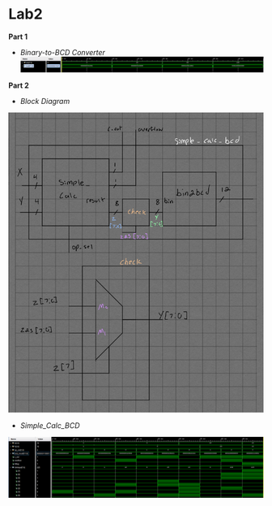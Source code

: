 # Lab2
**Part 1**
* *Binary-to-BCD Converter*
![](images/bin2bcd_ss.png)

**Part 2**
* *Block Diagram*

![](images/simple_calc_bcd_BlockDiagram.png)
* *Simple_Calc_BCD*

![](images/simple_calc_bcd_revised_SS2.png)
